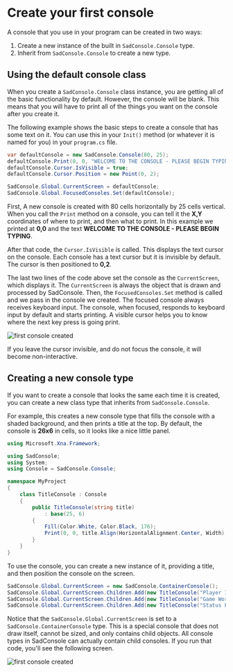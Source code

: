 # Create your first console

A console that you use in your program can be created in two ways:

01. Create a new instance of the built in `SadConsole.Console` type.
01. Inherit from `SadConsole.Console` to create a new type.

## Using the default console class

When you create a `SadConsole.Console` class instance, you are getting all of the basic functionality by default. However, the console will be blank. This means that you will have to print all of the things you want on the console after you create it. 

The following example shows the basic steps to create a console that has some text on it. You can use this in your `Init()` method (or whatever it is named for you) in your `program.cs` file.

```csharp
var defaultConsole = new SadConsole.Console(80, 25);
defaultConsole.Print(0, 0, "WELCOME TO THE CONSOLE - PLEASE BEGIN TYPING");
defaultConsole.Cursor.IsVisible = true;
defaultConsole.Cursor.Position = new Point(0, 2);

SadConsole.Global.CurrentScreen = defaultConsole;
SadConsole.Global.FocusedConsoles.Set(defaultConsole);
```

First, A new console is created with 80 cells horizontally by 25 cells vertical. When you call the `Print` method on a console, you can tell it the **X,Y** coordinates of where to print, and then what to print. In this example we printed at **0,0** and the text **WELCOME TO THE CONSOLE - PLEASE BEGIN TYPING**.

After that code, the `Cursor.IsVisible` is called. This displays the text cursor on the console. Each console has a text cursor but it is invisible by default. The cursor is then positioned to **0,2**.

The last two lines of the code above set the console as the `CurrentScreen`, which displays it. The `CurrentScreen` is always the object that is drawn and processed by SadConsole. Then, the `FocusedConsoles.Set` method is called and we pass in the console we created. The focused console always receives keyboard input. The console, when focused, responds to keyboard input by default and starts printing. A visible cursor helps you to know where the next key press is going print.

![first console created](~/images/how-to-create-and-print-on-a-console/first-console.png)

If you leave the cursor invisible, and do not focus the console, it will become non-interactive. 

## Creating a new console type

If you want to create a console that looks the same each time it is created, you can create a new class type that inherits from `SadConsole.Console`.

For example, this creates a new console type that fills the console with a shaded background, and then prints a title at the top. By default, the console is **26x6** in cells, so it looks like a nice little panel.

```csharp
using Microsoft.Xna.Framework;

using SadConsole;
using System;
using Console = SadConsole.Console;

namespace MyProject
{
    class TitleConsole : Console
    {
        public TitleConsole(string title)
            : base(25, 6)
        {
            Fill(Color.White, Color.Black, 176);
            Print(0, 0, title.Align(HorizontalAlignment.Center, Width), Color.Black, Color.Yellow);
        }
    }
}
```

To use the console, you can create a new instance of it, providing a title, and then position the console on the screen.

```csharp
SadConsole.Global.CurrentScreen = new SadConsole.ContainerConsole();
SadConsole.Global.CurrentScreen.Children.Add(new TitleConsole("Player Inventory") { Position = new Point(1, 1) });
SadConsole.Global.CurrentScreen.Children.Add(new TitleConsole("Game World") { Position = new Point(1, 8) });
SadConsole.Global.CurrentScreen.Children.Add(new TitleConsole("Status Panel") { Position = new Point(1, 15) });
```

Notice that the `SadConsole.Global.CurrentScreen` is set to a `SadConsole.ContainerConsole` type. This is a special console that does not draw itself, cannot be sized, and only contains child objects. All console types in SadConsole can actually contain child consoles. If you run that code, you'll see the following screen.

![first console created](~/images/how-to-create-and-print-on-a-console/second-console.png)